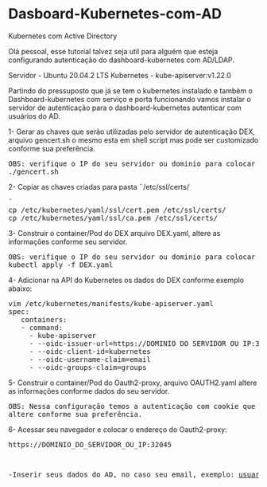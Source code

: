 # Dasboard-Kubernetes-com-AD
Kubernetes com Active Directory

Olá pessoal, esse tutorial talvez seja util para alguém que esteja configurando autenticação do dashboard-kubernetes com AD/LDAP.

Servidor - Ubuntu 20.04.2 LTS
Kubernetes - kube-apiserver:v1.22.0

Partindo do pressuposto que já se tem o kubernetes instalado e também o Dashboard-kubernetes com serviço e porta funcionando vamos instalar o servidor de autenticação para o dashboard-kubernetes autenticar com usuários do AD.


1- Gerar as chaves que serão utilizadas pelo servidor de autenticação DEX, arquivo gencert.sh o mesmo esta em shell script mas pode ser 
customizado conforme sua preferência.
<pre>
OBS: verifique o IP do seu servidor ou dominio para colocar no script
./gencert.sh
</pre>


2- Copiar as chaves criadas para pasta ¨/etc/ssl/certs/
<pre>¨
cp /etc/kubernetes/yaml/ssl/cert.pem /etc/ssl/certs/
cp /etc/kubernetes/yaml/ssl/ca.pem /etc/ssl/certs/
</pre>


3- Construir o container/Pod do DEX arquivo DEX.yaml, altere as informações conforme seu servidor.
<pre>
OBS: verifique o IP do seu servidor ou dominio para colocar no arquivo DEX.yaml assim como os dados de acesso do Active Directory
kubectl apply -f DEX.yaml
</pre>


4- Adicionar na API do Kubernetes os dados do DEX conforme exemplo abaixo:
<pre>
vim /etc/kubernetes/manifests/kube-apiserver.yaml
spec:
   containers:
   - command:
     - kube-apiserver
     - --oidc-issuer-url=https://DOMINIO DO SERVIDOR OU IP:32001
     - --oidc-client-id=kubernetes
     - --oidc-username-claim=email
     - --oidc-groups-claim=groups
</pre>


5- Construir o container/Pod do Oauth2-proxy, arquivo OAUTH2.yaml altere as informações conforme dados do seu servidor.
<pre>
OBS: Nessa configuração temos a autenticação com cookie que pode ser alterado o tempo de atualização e também o tempo de vida do mesmo, 
altere conforme sua preferência.
</pre>


6- Acessar seu navegador e colocar o endereço do Oauth2-proxy: <pre>
https://DOMINIO_DO_SERVIDOR_OU_IP:32045

-Inserir seus dados do AD, no caso seu email, exemplo: usuario@ad.empresa.br e senha.
</pre>
